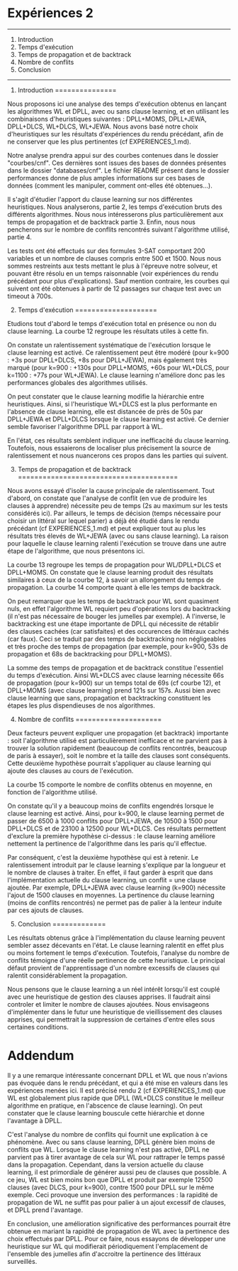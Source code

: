 #   Expériences 2


******************************************************************************

1. Introduction
2. Temps d'exécution
3. Temps de propagation et de backtrack
4. Nombre de conflits
5. Conclusion

******************************************************************************


 
 
1. Introduction
===============

Nous proposons ici une analyse des temps d'exécution obtenus en lançant les algorithmes WL et DPLL, avec ou sans clause learning, et en utilisant les combinaisons d'heuristiques suivantes : DPLL+MOMS, DPLL+JEWA, DPLL+DLCS, WL+DLCS, WL+JEWA. Nous avons basé notre choix d'heuristiques sur les résultats d'expériences du rendu précédant, afin de ne conserver que les plus pertinentes (cf EXPERIENCES_1.md).

Notre analyse prendra appui sur des courbes contenues dans le dossier "courbes/cnf". Ces dernières sont issues des bases de données présentes dans le dossier "databases/cnf". Le fichier README présent dans le dossier performances donne de plus amples informations sur ces bases de données (comment les manipuler, comment ont-elles été obtenues...).

Il s'agit d'étudier l'apport du clause learning sur nos différentes heuristiques. Nous analyserons, partie 2, les temps d'exécution bruts des différents algorithmes. Nous nous intéresserons plus particulièrement aux temps de propagation et de backtrack partie 3. Enfin, nous nous pencherons sur le nombre de conflits rencontrés suivant l'algorithme utilisé, partie 4.

Les tests ont été effectués sur des formules 3-SAT comportant 200 variables et un nombre de clauses compris entre 500 et 1500. Nous nous sommes restreints aux tests mettant le plus à l'épreuve notre solveur, et pouvant être résolu en un temps raisonnable (voir expériences du rendu précédant pour plus d'explications). Sauf mention contraire, les courbes qui suivent ont été obtenues à partir de 12 passages sur chaque test avec un timeout à 700s.



2. Temps d'exécution
====================

Etudions tout d'abord le temps d'exécution total en présence ou non du clause learning. La courbe 12 regroupe les résultats utiles à cette fin.

On constate un ralentissement systématique de l'exécution lorsque le clause learning est activé. Ce ralentissement peut être modéré (pour k=900 : +3s pour DPLL+DLCS, +8s pour DPLL+JEWA), mais également très marqué (pour k=900 : +130s pour DPLL+MOMS, +60s pour WL+DLCS, pour k=1100 : +77s pour WL+JEWA). Le clause learning n'améliore donc pas les performances globales des algorithmes utilisés. 

On peut constater que le clause learning modifie la hiérarchie entre heuristiques. Ainsi, si l'heuristique WL+DLCS est la plus performante en l'absence de clause learning, elle est distancée de près de 50s par DPLL+JEWA et DPLL+DLCS lorsque le clause learning est activé. Ce dernier semble favoriser l'algorithme DPLL par rapport à WL.

En l'état, ces résultats semblent indiquer une inefficacité du clause learning. Toutefois, nous essaierons de localiser plus précisement la source de ralentissement et nous nuancerons ces propos dans les parties qui suivent.



3. Temps de propagation et de backtrack
=======================================

Nous avons essayé d'isoler la cause principale de ralentissement. Tout d'abord, on constate que l'analyse de conflit (en vue de produire les clauses à apprendre) nécessite peu de temps (2s au maximum sur les tests considérés ici). Par ailleurs, le temps de décision (temps nécessaire pour choisir un littéral sur lequel parier) a déjà été étudié dans le rendu précédant (cf EXPERIENCES_1.md) et peut expliquer tout au plus les résultats très élevés de WL+JEWA (avec ou sans clause learning). La raison pour laquelle le clause learning ralenti l'exécution se trouve dans une autre étape de l'algorithme, que nous présentons ici.

La courbe 13 regroupe les temps de propagation pour WL/DPLL+DLCS et DPLL+MOMS. On constate que le clause learning produit des résultats similaires à ceux de la courbe 12, à savoir un allongement du temps de propagation. La courbe 14 comporte quant à elle les temps de backtrack.

On peut remarquer que les temps de backtrack pour WL sont quasiment nuls, en effet l'algorithme WL requiert peu d'opérations lors du backtracking (il n'est pas nécessaire de bouger les jumelles par exemple). A l'inverse, le backtracking est une étape importante de DPLL qui nécessite de rétablir des clauses cachées (car satisfaites) et des occurences de littéraux cachés (car faux). Ceci se traduit par des temps de backtracking non négligeables et très proche des temps de propagation (par exemple, pour k=900, 53s de propagation et 68s de backtracking pour DPLL+MOMS).

La somme des temps de propagation et de backtrack constitue l'essentiel du temps d'exécution. Ainsi WL+DLCS avec clause learning nécessite 66s de propagation (pour k=900) sur un temps total de 69s (cf courbe 12), et DPLL+MOMS (avec clause learning) prend 121s sur 157s. Aussi bien avec clause learning que sans, propagation et backtracking constituent les étapes les plus dispendieuses de nos algorithmes.



4. Nombre de conflits
=====================

Deux facteurs peuvent expliquer une propagation (et backtrack) importante : soit l'algorithme utilisé est particulièrement inefficace et ne parvient pas à trouver la solution rapidement (beaucoup de conflits rencontrés, beaucoup de paris à essayer), soit le nombre et la taille des clauses sont conséquents. Cette deuxième hypothèse pourrait s'appliquer au clause learning qui ajoute des clauses au cours de l'exécution.

La courbe 15 comporte le nombre de conflits obtenus en moyenne, en fonction de l'algorithme utilisé. 

On constate qu'il y a beaucoup moins de conflits engendrés lorsque le clause learning est activé. Ainsi, pour k=900, le clause learning permet de passer de 6500 à 1000 conflits pour DPLL+JEWA, de 10500 à 1500 pour DPLL+DLCS et de 23100 à 12500 pour WL+DLCS. Ces résultats permettent d'exclure la première hypothèse ci-dessus : le clause learning améliore nettement la pertinence de l'algorithme dans les paris qu'il effectue.

Par conséquent, c'est la deuxième hypothèse qui est à retenir. Le ralentissement introduit par le clause learning s'explique par la longueur et le nombre de clauses à traiter. En effet, il faut garder à esprit que dans l'implémentation actuelle du clause learning, un conflit = une clause ajoutée. Par exemple, DPLL+JEWA avec clause learning (k=900) nécessite l'ajout de 1500 clauses en moyennes. La pertinence du clause learning (moins de conflits rencontrés) ne permet pas de palier à la lenteur induite par ces ajouts de clauses.



5. Conclusion
=============

Les résultats obtenus grâce à l'implémentation du clause learning peuvent sembler assez décevants en l'état. Le clause learning ralentit en effet plus ou moins fortement le temps d'exécution. Toutefois, l'analyse du nombre de conflits témoigne d'une réelle pertinence de cette heuristique. Le principal défaut provient de l'apprentissage d'un nombre excessifs de clauses qui ralentit considérablement la propagation.

Nous pensons que le clause learning a un réel intérêt lorsqu'il est couplé avec une heuristique de gestion des clauses apprises. Il faudrait ainsi controler et limiter le nombre de clauses ajoutées. Nous envisageons d'implémenter dans le futur une heuristique de vieillissement des clauses apprises, qui permettrait la suppression de certaines d'entre elles sous certaines conditions.



Addendum
========

Il y a une remarque intéressante concernant DPLL et WL que nous n'avions pas évoquée dans le rendu précédant, et qui a été mise en valeurs dans les expériences menées ici. Il est précisé rendu 2 (cf EXPERIENCES_1.md) que WL est globalement plus rapide que DPLL (WL+DLCS constitue le meilleur algorithme en pratique, en l'abscence de clause learning). On peut constater que le clause learning bouscule cette hiérarchie et donne l'avantage à DPLL.

C'est l'analyse du nombre de conflits qui fournit une explication à ce phénomène. Avec ou sans clause learning, DPLL génère bien moins de conflits que WL. Lorsque le clause learning n'est pas activé, DPLL ne parvient pas à tirer avantage de cela sur WL pour rattraper le temps passé dans la propagation. Cependant, dans la version actuelle du clause learning, il est primordiale de générer aussi peu de clauses que possible. A ce jeu, WL est bien moins bon que DPLL et produit par exemple 12500 clauses (avec DLCS, pour k=900), contre 1500 pour DPLL sur le même exemple. Ceci provoque une inversion des performances : la rapidité de propagation de WL ne suffit pas pour palier à un ajout excessif de clauses, et DPLL prend l'avantage.

En conclusion, une amélioration significative des performances pourrait être obtenue en mariant la rapidité de propagation de WL avec la pertinence des choix effectués par DPLL. Pour ce faire, nous essayons de développer une heuristique sur WL qui modifierait périodiquement l'emplacement de l'ensemble des jumelles afin d'accroitre la pertinence des littéraux surveillés.




